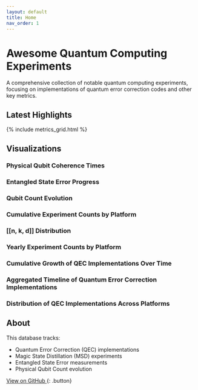 ```yaml
---
layout: default
title: Home
nav_order: 1
---
```


# Awesome Quantum Computing Experiments

A comprehensive collection of notable quantum computing experiments, focusing on implementations of quantum error correction codes and other key metrics.

## Latest Highlights

{% include metrics_grid.html %}

## Visualizations

<!-- Include Plotly library -->
<script src="https://cdn.plot.ly/plotly-latest.min.js"></script>

<!-- Mobile-friendly plot sections -->
### Physical Qubit Coherence Times
<div class="plot-section">
    <div id="coherence-times-plot" class="plot-container"></div>
</div>

### Entangled State Error Progress
<div class="plot-section">
    <div id="entangled-error-plot" class="plot-container"></div>
</div>

### Qubit Count Evolution
<div class="plot-section">
    <div id="qubit-count-plot" class="plot-container"></div>
</div>

<!-- High-level visualizations -->
### Cumulative Experiment Counts by Platform
<div class="plot-section">
    <div id="experiment-counts" class="plot-container"></div>
</div>

### [[n, k, d]] Distribution
<div class="plot-section">
    <div id="nkd-plot-aggregated" class="plot-container"></div>
</div>

### Yearly Experiment Counts by Platform
<div class="plot-section">
    <div id="experiment-counts-yearly" class="plot-container"></div>
</div>

### Cumulative Growth of QEC Implementations Over Time
<div class="plot-section">
    <div id="qec-cumulative-growth" class="plot-container"></div>
</div>

### Aggregated Timeline of Quantum Error Correction Implementations
<div class="plot-section">
    <div id="qec-timeline-aggregated-scatter" class="plot-container"></div>
</div>

### Distribution of QEC Implementations Across Platforms
<div class="plot-section">
    <div id="qec-platform-sunburst" class="plot-container"></div>
</div>



<!-- Load plot scripts -->
<script src="{{ '/out/js/coherence_times_plot.js' | relative_url }}"></script>
<script src="{{ '/out/js/entangled_error_plot.js' | relative_url }}"></script>
<script src="{{ '/out/js/qubit_count_plot.js' | relative_url }}"></script>
<script src="{{ '/out/js/experiment_counts.js' | relative_url }}"></script>
<script src="{{ '/out/js/nkd_plot_aggregated.js' | relative_url }}"></script>
<script src="{{ '/out/js/experiment_counts_yearly.js' | relative_url }}"></script>
<script src="{{ '/out/js/qec_cumulative_growth.js' | relative_url }}"></script>
<script src="{{ '/out/js/qec_timeline_aggregated.js' | relative_url }}"></script>
<script src="{{ '/out/js/qec_platform_sunburst.js' | relative_url }}"></script>

<!-- Load responsive plot enhancement script -->
<script src="{{ '/assets/js/responsive-plots.js' | relative_url }}"></script>

## About

This database tracks:
- Quantum Error Correction (QEC) implementations
- Magic State Distillation (MSD) experiments
- Entangled State Error measurements
- Physical Qubit Count evolution


[View on GitHub <i class="fa-brands fa-github"></i>](https://github.com/francois-marie/awesome-quantum-computing-experiments){: .button} 
